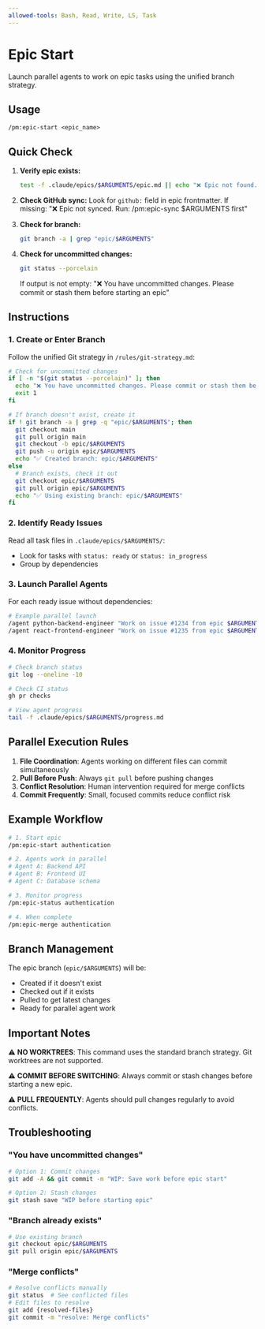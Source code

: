 ```yaml
---
allowed-tools: Bash, Read, Write, LS, Task
---
```


# Epic Start

Launch parallel agents to work on epic tasks using the unified branch strategy.

## Usage
```
/pm:epic-start <epic_name>
```

## Quick Check

1. **Verify epic exists:**
   ```bash
   test -f .claude/epics/$ARGUMENTS/epic.md || echo "❌ Epic not found. Run: /pm:prd-parse $ARGUMENTS"
   ```

2. **Check GitHub sync:**
   Look for `github:` field in epic frontmatter.
   If missing: "❌ Epic not synced. Run: /pm:epic-sync $ARGUMENTS first"

3. **Check for branch:**
   ```bash
   git branch -a | grep "epic/$ARGUMENTS"
   ```

4. **Check for uncommitted changes:**
   ```bash
   git status --porcelain
   ```
   If output is not empty: "❌ You have uncommitted changes. Please commit or stash them before starting an epic"

## Instructions

### 1. Create or Enter Branch

Follow the unified Git strategy in `/rules/git-strategy.md`:

```bash
# Check for uncommitted changes
if [ -n "$(git status --porcelain)" ]; then
  echo "❌ You have uncommitted changes. Please commit or stash them before starting an epic."
  exit 1
fi

# If branch doesn't exist, create it
if ! git branch -a | grep -q "epic/$ARGUMENTS"; then
  git checkout main
  git pull origin main
  git checkout -b epic/$ARGUMENTS
  git push -u origin epic/$ARGUMENTS
  echo "✅ Created branch: epic/$ARGUMENTS"
else
  # Branch exists, check it out
  git checkout epic/$ARGUMENTS
  git pull origin epic/$ARGUMENTS
  echo "✅ Using existing branch: epic/$ARGUMENTS"
fi
```

### 2. Identify Ready Issues

Read all task files in `.claude/epics/$ARGUMENTS/`:
- Look for tasks with `status: ready` or `status: in_progress`
- Group by dependencies

### 3. Launch Parallel Agents

For each ready issue without dependencies:

```bash
# Example parallel launch
/agent python-backend-engineer "Work on issue #1234 from epic $ARGUMENTS"
/agent react-frontend-engineer "Work on issue #1235 from epic $ARGUMENTS"
```

### 4. Monitor Progress

```bash
# Check branch status
git log --oneline -10

# Check CI status
gh pr checks

# View agent progress
tail -f .claude/epics/$ARGUMENTS/progress.md
```

## Parallel Execution Rules

1. **File Coordination**: Agents working on different files can commit simultaneously
2. **Pull Before Push**: Always `git pull` before pushing changes
3. **Conflict Resolution**: Human intervention required for merge conflicts
4. **Commit Frequently**: Small, focused commits reduce conflict risk

## Example Workflow

```bash
# 1. Start epic
/pm:epic-start authentication

# 2. Agents work in parallel
# Agent A: Backend API
# Agent B: Frontend UI
# Agent C: Database schema

# 3. Monitor progress
/pm:epic-status authentication

# 4. When complete
/pm:epic-merge authentication
```

## Branch Management

The epic branch (`epic/$ARGUMENTS`) will be:
- Created if it doesn't exist
- Checked out if it exists
- Pulled to get latest changes
- Ready for parallel agent work

## Important Notes

⚠️ **NO WORKTREES**: This command uses the standard branch strategy. Git worktrees are not supported.

⚠️ **COMMIT BEFORE SWITCHING**: Always commit or stash changes before starting a new epic.

⚠️ **PULL FREQUENTLY**: Agents should pull changes regularly to avoid conflicts.

## Troubleshooting

### "You have uncommitted changes"
```bash
# Option 1: Commit changes
git add -A && git commit -m "WIP: Save work before epic start"

# Option 2: Stash changes
git stash save "WIP before starting epic"
```

### "Branch already exists"
```bash
# Use existing branch
git checkout epic/$ARGUMENTS
git pull origin epic/$ARGUMENTS
```

### "Merge conflicts"
```bash
# Resolve conflicts manually
git status  # See conflicted files
# Edit files to resolve
git add {resolved-files}
git commit -m "resolve: Merge conflicts"
```